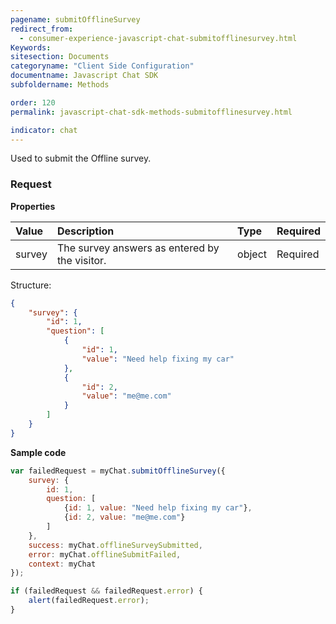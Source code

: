```yaml
---
pagename: submitOfflineSurvey
redirect_from:
  - consumer-experience-javascript-chat-submitofflinesurvey.html
Keywords:
sitesection: Documents
categoryname: "Client Side Configuration"
documentname: Javascript Chat SDK
subfoldername: Methods

order: 120
permalink: javascript-chat-sdk-methods-submitofflinesurvey.html

indicator: chat
---
```


Used to submit the Offline survey.

### Request

**Properties**

| Value | Description | Type | Required |
| :--- | :--- | :--- | :--- | 
| survey | The survey answers as entered by the visitor. | object | Required |

Structure:

```json
{
    "survey": {
        "id": 1,
        "question": [
            {
                "id": 1,
                "value": "Need help fixing my car"
            },
            {
                "id": 2,
                "value": "me@me.com"
            }
        ]
    }
}
```

**Sample code**

```javascript
var failedRequest = myChat.submitOfflineSurvey({
    survey: {
        id: 1,
        question: [
            {id: 1, value: "Need help fixing my car"},
            {id: 2, value: "me@me.com"}
        ]
    },
    success: myChat.offlineSurveySubmitted,
    error: myChat.offlineSubmitFailed,
    context: myChat
});

if (failedRequest && failedRequest.error) {
    alert(failedRequest.error);
}
```                                                                                                               

